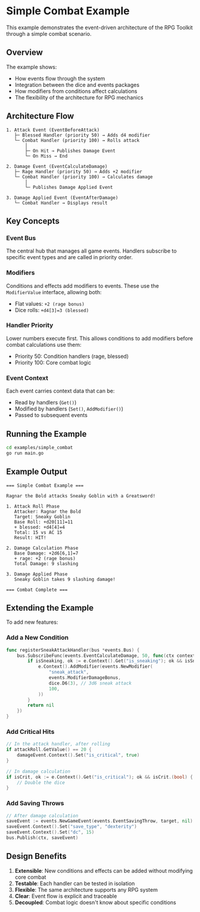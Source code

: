 # Simple Combat Example

This example demonstrates the event-driven architecture of the RPG Toolkit through a simple combat scenario.

## Overview

The example shows:
- How events flow through the system
- Integration between the dice and events packages
- How modifiers from conditions affect calculations
- The flexibility of the architecture for RPG mechanics

## Architecture Flow

```
1. Attack Event (EventBeforeAttack)
   ├─ Blessed Handler (priority 50) → Adds d4 modifier
   └─ Combat Handler (priority 100) → Rolls attack
       │
       ├─ On Hit → Publishes Damage Event
       └─ On Miss → End

2. Damage Event (EventCalculateDamage)  
   ├─ Rage Handler (priority 50) → Adds +2 modifier
   └─ Combat Handler (priority 100) → Calculates damage
       │
       └─ Publishes Damage Applied Event

3. Damage Applied Event (EventAfterDamage)
   └─ Combat Handler → Displays result
```

## Key Concepts

### Event Bus
The central hub that manages all game events. Handlers subscribe to specific event types and are called in priority order.

### Modifiers
Conditions and effects add modifiers to events. These use the `ModifierValue` interface, allowing both:
- Flat values: `+2 (rage bonus)`
- Dice rolls: `+d4[3]=3 (blessed)`

### Handler Priority
Lower numbers execute first. This allows conditions to add modifiers before combat calculations use them:
- Priority 50: Condition handlers (rage, blessed)
- Priority 100: Core combat logic

### Event Context
Each event carries context data that can be:
- Read by handlers (`Get()`)
- Modified by handlers (`Set()`, `AddModifier()`)
- Passed to subsequent events

## Running the Example

```bash
cd examples/simple_combat
go run main.go
```

## Example Output

```
=== Simple Combat Example ===

Ragnar the Bold attacks Sneaky Goblin with a Greatsword!

1. Attack Roll Phase
   Attacker: Ragnar the Bold
   Target: Sneaky Goblin
   Base Roll: +d20[11]=11
   + blessed: +d4[4]=4
   Total: 15 vs AC 15
   Result: HIT!

2. Damage Calculation Phase
   Base Damage: +2d6[6,1]=7
   + rage: +2 (rage bonus)
   Total Damage: 9 slashing

3. Damage Applied Phase
   Sneaky Goblin takes 9 slashing damage!

=== Combat Complete ===
```

## Extending the Example

To add new features:

### Add a New Condition
```go
func registerSneakAttackHandler(bus *events.Bus) {
    bus.SubscribeFunc(events.EventCalculateDamage, 50, func(ctx context.Context, e events.Event) error {
        if isSneaking, ok := e.Context().Get("is_sneaking"); ok && isSneaking.(bool) {
            e.Context().AddModifier(events.NewModifier(
                "sneak_attack",
                events.ModifierDamageBonus,
                dice.D6(3), // 3d6 sneak attack
                100,
            ))
        }
        return nil
    })
}
```

### Add Critical Hits
```go
// In the attack handler, after rolling
if attackRoll.GetValue() == 20 {
    damageEvent.Context().Set("is_critical", true)
}

// In damage calculation
if isCrit, ok := e.Context().Get("is_critical"); ok && isCrit.(bool) {
    // Double the dice
}
```

### Add Saving Throws
```go
// After damage calculation
saveEvent := events.NewGameEvent(events.EventSavingThrow, target, nil)
saveEvent.Context().Set("save_type", "dexterity")
saveEvent.Context().Set("dc", 15)
bus.Publish(ctx, saveEvent)
```

## Design Benefits

1. **Extensible**: New conditions and effects can be added without modifying core combat
2. **Testable**: Each handler can be tested in isolation
3. **Flexible**: The same architecture supports any RPG system
4. **Clear**: Event flow is explicit and traceable
5. **Decoupled**: Combat logic doesn't know about specific conditions